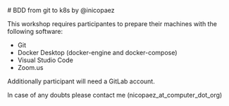 # BDD from git to k8s by @inicopaez

This workshop requires participantes to prepare their machines with the following software:

* Git
* Docker Desktop (docker-engine and docker-compose)
* Visual Studio Code
* Zoom.us

Additionally participant will need a GitLab account.

In case of any doubts please contact me (nicopaez_at_computer_dot_org)